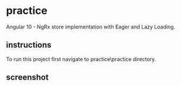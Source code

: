 # practice
Angular 10 - NgRx store implementation with Eager and Lazy Loading.

## instructions
To run this project first navigate to practice\practice directory.

## screenshot

